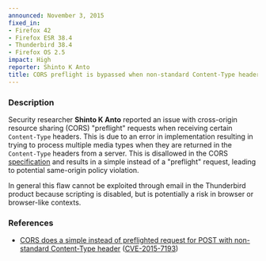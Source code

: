 ```yaml
---
announced: November 3, 2015
fixed_in:
- Firefox 42
- Firefox ESR 38.4
- Thunderbird 38.4
- Firefox OS 2.5
impact: High
reporter: Shinto K Anto
title: CORS preflight is bypassed when non-standard Content-Type headers are received
---
```


<h3>Description</h3>

<p>Security researcher <strong>Shinto K Anto</strong> reported an issue with cross-origin
resource sharing (CORS) "preflight" requests when receiving certain
<code>Content-Type</code> headers. This is due to an error in implementation resulting in
trying to process multiple media types when they are returned in the
<code>Content-Type</code> headers from a server. This is disallowed in the CORS <a
href="http://www.w3.org/TR/cors/">specification</a> and results in a simple instead of a
"preflight" request, leading to potential same-origin policy violation.
</p>

<p class="note">In general this flaw cannot be exploited through email in the
Thunderbird product because scripting is disabled, but is potentially a risk in
browser or browser-like contexts.</p>

<h3>References</h3>

<ul>
  <li><a href="https://bugzilla.mozilla.org/show_bug.cgi?id=1210302">
       CORS does a simple instead of preflighted request for POST with non-standard
Content-Type header</a>
(<a href="http://cve.mitre.org/cgi-bin/cvename.cgi?name=CVE-2015-7193"
class="ex-ref">CVE-2015-7193</a>)</li>
</ul>

